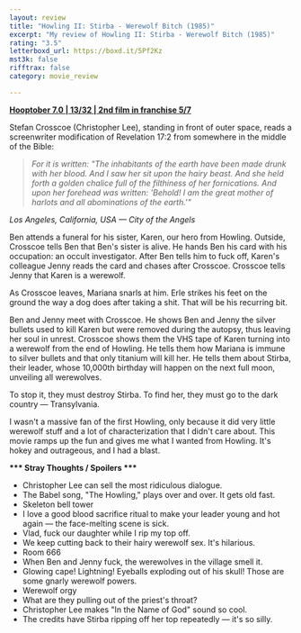```yaml
---
layout: review
title: "Howling II: Stirba - Werewolf Bitch (1985)"
excerpt: "My review of Howling II: Stirba - Werewolf Bitch (1985)"
rating: "3.5"
letterboxd_url: https://boxd.it/5Pf2Kz
mst3k: false
rifftrax: false
category: movie_review

---
```


<b><a href="https://boxd.it/pOK5i/detail">Hooptober 7.0 | 13/32 | 2nd film in franchise 5/7</a></b>

Stefan Crosscoe (Christopher Lee), standing in front of outer space, reads a screenwriter modification of Revelation 17:2 from somewhere in the middle of the Bible:

<blockquote><i>For it is written: "The inhabitants of the earth have been made drunk with her blood. And I saw her sit upon the hairy beast. And she held forth a golden chalice full of the filthiness of her fornications. And upon her forehead was written: 'Behold! I am the great mother of harlots and all abominations of the earth.'"</i></blockquote>

<i>Los Angeles, California, USA — City of the Angels</i>

Ben attends a funeral for his sister, Karen, our hero from Howling. Outside, Crosscoe tells Ben that Ben's sister is alive. He hands Ben his card with his occupation: an occult investigator. After Ben tells him to fuck off, Karen's colleague Jenny reads the card and chases after Crosscoe. Crosscoe tells Jenny that Karen is a werewolf.

As Crosscoe leaves, Mariana snarls at him. Erle strikes his feet on the ground the way a dog does after taking a shit. That will be his recurring bit.

Ben and Jenny meet with Crosscoe. He shows Ben and Jenny the silver bullets used to kill Karen but were removed during the autopsy, thus leaving her soul in unrest. Crosscoe shows them the VHS tape of Karen turning into a werewolf from the end of Howling. He tells them how Mariana is immune to silver bullets and that only titanium will kill her. He tells them about Stirba, their leader, whose 10,000th birthday will happen on the next full moon, unveiling all werewolves.

To stop it, they must destroy Stirba. To find her, they must go to the dark country — Transylvania.

I wasn't a massive fan of the first Howling, only because it did very little werewolf stuff and a lot of characterization that I didn't care about. This movie ramps up the fun and gives me what I wanted from Howling. It's hokey and outrageous, and I had a blast.


<b>*** Stray Thoughts / Spoilers ***</b>
* Christopher Lee can sell the most ridiculous dialogue.
* The Babel song, "The Howling," plays over and over. It gets old fast.
* Skeleton bell tower
* I love a good blood sacrifice ritual to make your leader young and hot again — the face-melting scene is sick.
* Vlad, fuck our daughter while I rip my top off.
* We keep cutting back to their hairy werewolf sex. It's hilarious.
* Room 666
* When Ben and Jenny fuck, the werewolves in the village smell it.
* Glowing cape! Lightning! Eyeballs exploding out of his skull! Those are some gnarly werewolf powers.
* Werewolf orgy
* What are they pulling out of the priest's throat?
* Christopher Lee makes "In the Name of God" sound so cool.
* The credits have Stirba ripping off her top repeatedly — it's so silly.